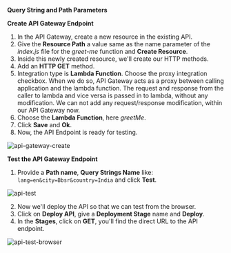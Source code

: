 **Query String and Path Parameters**

**Create API Gateway Endpoint**
1. In the API Gateway, create a new resource in the existing API.
2. Give the **Resource Path** a value same as the name parameter of the _index.js_ file for the _greet-me_ function and **Create Resource**.
3. Inside this newly created resource, we'll create our HTTP methods.
4. Add an **HTTP GET** method.
5. Integration type is **Lambda Function**. Choose the proxy integration checkbox. When we do so, API Gateway acts as a proxy between calling application and the lambda function. The request and response from the caller to lambda and vice versa is passed in to lambda, without any modification. We can not add any request/response modification, within our API Gateway now.
6. Choose the **Lambda Function**, here _greetMe_.
7. Click **Save** and **Ok**.
8. Now, the API Endpoint is ready for testing.

![api-gateway-create](https://user-images.githubusercontent.com/26769575/98075629-bd9a5a00-1e92-11eb-8f0f-6553b1e5fd1d.JPG)

**Test the API Gateway Endpoint**

1. Provide a **Path name**, **Query Strings Name** like: `lang=en&city=Bbsr&country=India` and click **Test**.

![api-test](https://user-images.githubusercontent.com/26769575/98075957-5df07e80-1e93-11eb-969b-bcfb6b39fadb.JPG)
 
2. Now we'll deploy the API so that we can test from the browser.
3. Click on **Deploy API**, give a **Deployment Stage** name and **Deploy**.
4. In the **Stages**, click on **GET**, you'll find the direct URL to the API endpoint.

![api-test-browser](https://user-images.githubusercontent.com/26769575/98076432-406fe480-1e94-11eb-9a99-584bd82ee4ad.JPG)

